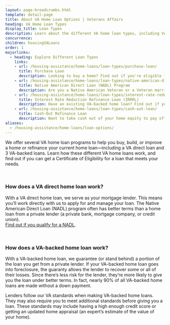 ```yaml
---
layout: page-breadcrumbs.html
template: detail-page
title: About VA Home Loan Options | Veterans Affairs
heading: VA Home Loan Types 
display_title: Loan Types
description: Learn about the different VA home loan types, including VA direct and VA-backed home loans to help you buy, build, repair, or refinance a home. 
concurrence:
children: housingVALoans
order: 1
majorlinks:
  - heading: Explore Different Loan Types 
    links:
    - url: /housing-assistance/home-loans/loan-types/purchase-loan/
      title: Purchase Loan
      description: Looking to buy a home? Find out if you're eligible for a VA-backed purchase loan to get better terms than with a private-lender loan.
    - url: /housing-assistance/home-loans/loan-types/native-american-direct-loan/
      title: Native American Direct Loan (NADL) Program
      description: Are you a Native American Veteran or a Veteran married to a Native American? Find out if you're eligible for a NADL to buy, build, or improve a home on Federal Trust Land.
    - url: /housing-assistance/home-loans/loan-types/interest-rate-reduction-loan/
      title: Interest Rate Reduction Refinance Loan (IRRRL)
      description: Have an existing VA-backed home loan? Find out if you're eligible for a VA-backed IRRRL to help reduce your monthly payments or make them more stable.
    - url: /housing-assistance/home-loans/loan-types/cash-out-loan/
      title: Cash-Out Refinance Loan
      description: Want to take cash out of your home equity to pay off debt, pay for school, or take care of other needs? Find out if you're eligible for a VA-backed cash-out refinance loan.
aliases:
  - /housing-assistance/home-loans/loan-options/
---
```


<div class="va-introtext">

We offer several VA home loan programs to help you buy, build, or improve a home or refinance your current home loan—including a VA direct loan and 3 VA-backed loans. Learn how these different VA home loans work, and find out if you can get a Certificate of Eligibility for a loan that meets your needs.

</div>

<br>

### How does a VA direct home loan work?

With a VA direct home loan, we serve as your mortgage lender. This means you’ll work directly with us to apply for and manage your loan. The Native American Direct Loan (NADL) program often has better terms than a home loan from a private lender (a private bank, mortgage company, or credit union). <br>
[Find out if you qualify for a NADL](/housing-assistance/home-loans/loan-types/native-american-direct-loan/).

<br>

### How does a VA-backed home loan work?

With a VA-backed home loan, we guarantee (or stand behind) a portion of the loan you get from a private lender. If your VA-backed home loan goes into foreclosure, the guaranty allows the lender to recover some or all of their losses. Since there’s less risk for the lender, they’re more likely to give you the loan under better terms. In fact, nearly 90% of all VA-backed home loans are made without a down payment.

Lenders follow our VA standards when making VA-backed home loans. They may also require you to meet additional standards before giving you a loan. These standards may include having a high enough credit score or getting an updated home appraisal (an expert’s estimate of the value of your home).

